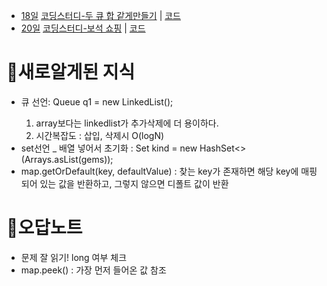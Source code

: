 * [18일](Day18) [코딩스터디-두 큐 합 같게만들기](https://school.programmers.co.kr/learn/courses/30/lessons/118667) | [코드](/2304/Day18/studyCoding.java) 
* [20일](Day18) [코딩스터디-보석 쇼핑](https://school.programmers.co.kr/learn/courses/30/lessons/67258) | [코드](/2304/Day20/studyCoding) 


# 🍭새로알게된 지식
* 큐 선언: Queue<Integer> q1 = new LinkedList<Integer>(); 
  1) array보다는 linkedlist가 추가삭제에 더 용이하다.
  2) 시간복잡도 : 삽입, 삭제시 O(logN)
* set선언 _ 배열 넣어서 초기화 : Set<String> kind = new HashSet<>(Arrays.asList(gems));
* map.getOrDefault(key, defaultValue) : 찾는 key가 존재하면 해당 key에 매핑되어 있는 값을 반환하고, 그렇지 않으면 디폴트 값이 반환

# 🐳오답노트
* 문제 잘 읽기! long 여부 체크
* map.peek() : 가장 먼저 들어온 값 참조

